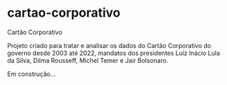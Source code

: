 # cartao-corporativo

Cartão Corporativo

Projeto criado para tratar e analisar os dados do Cartão Corporativo do governo desde 2003 até 2022, mandatos dos presidentes Luiz Inácio Lula da Silva, Dilma Rousseff, Michel Temer e Jair Bolsonaro.

Em construção...
